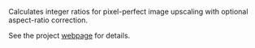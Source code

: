 Calculates integer ratios for pixel-perfect image upscaling with optional aspect-ratio correction.

See the project [webpage](http://tanalin.com/en/projects/integer-scaling/) for details.